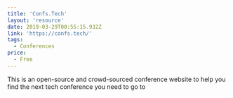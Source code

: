 ```yaml
---
title: 'Confs.Tech'
layout: 'resource'
date: 2019-03-29T00:55:15.932Z
link: 'https://confs.tech/'
tags:
  - Conferences
price:
  - Free
---
```

This is an open-source and crowd-sourced conference website to help you find the next tech conference you need to go to

